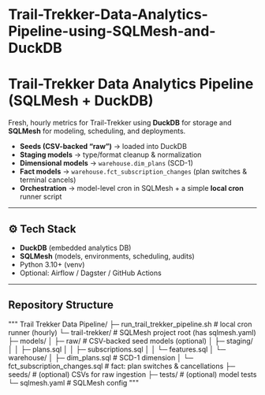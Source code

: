 # Trail-Trekker-Data-Analytics-Pipeline-using-SQLMesh-and-DuckDB

# Trail-Trekker Data Analytics Pipeline (SQLMesh + DuckDB)

Fresh, hourly metrics for Trail-Trekker using **DuckDB** for storage and **SQLMesh** for modeling, scheduling, and deployments.

- **Seeds (CSV-backed “raw”)** → loaded into DuckDB  
- **Staging models** → type/format cleanup & normalization  
- **Dimensional models** → `warehouse.dim_plans` (SCD-1)  
- **Fact models** → `warehouse.fct_subscription_changes` (plan switches & terminal cancels)  
- **Orchestration** → model-level cron in SQLMesh + a simple **local cron** runner script

---

## ⚙️ Tech Stack

- **DuckDB** (embedded analytics DB)
- **SQLMesh** (models, environments, scheduling, audits)
- Python 3.10+ (venv)
- Optional: Airflow / Dagster / GitHub Actions

---
## Repository Structure
"""
Trail Trekker Data Pipeline/
├─ run_trail_trekker_pipeline.sh           # local cron runner (hourly)
└─ trail-trekker/                          # SQLMesh project root (has sqlmesh.yaml)
   ├─ models/
   │  ├─ raw/                              # CSV-backed seed models (optional)
   │  ├─ staging/
   │  │  ├─ plans.sql
   │  │  ├─ subscriptions.sql
   │  │  └─ features.sql
   │  └─ warehouse/
   │     ├─ dim_plans.sql                  # SCD-1 dimension
   │     └─ fct_subscription_changes.sql   # fact: plan switches & cancellations
   ├─ seeds/                               # (optional) CSVs for raw ingestion
   ├─ tests/                               # (optional) model tests
   └─ sqlmesh.yaml                         # SQLMesh config
"""
